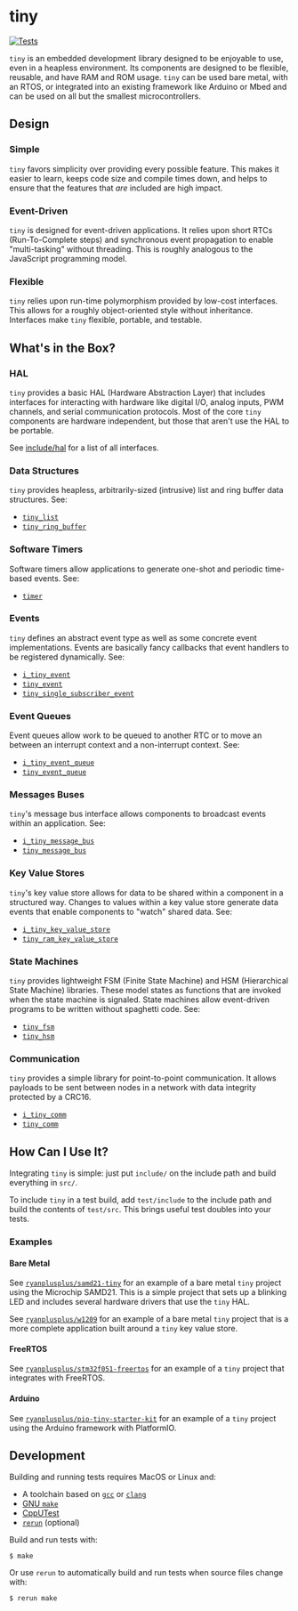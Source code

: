 # tiny
[![Tests](https://github.com/ryanplusplus/tiny/actions/workflows/test.yml/badge.svg)](https://github.com/ryanplusplus/tiny/actions/workflows/test.yml)

`tiny` is an embedded development library designed to be enjoyable to use, even in a heapless environment. Its components are designed to be flexible, reusable, and have RAM and ROM usage. `tiny` can be used bare metal, with an RTOS, or integrated into an existing framework like Arduino or Mbed and can be used on all but the smallest microcontrollers.

## Design
### Simple
`tiny` favors simplicity over providing every possible feature. This makes it easier to learn, keeps code size and compile times down, and helps to ensure that the features that _are_ included are high impact.

### Event-Driven
`tiny` is designed for event-driven applications. It relies upon short RTCs (Run-To-Complete steps) and synchronous event propagation to enable "multi-tasking" without threading. This is roughly analogous to the JavaScript programming model.

### Flexible
`tiny` relies upon run-time polymorphism provided by low-cost interfaces. This allows for a roughly object-oriented style without inheritance. Interfaces make `tiny` flexible, portable, and testable.

## What's in the Box?
### HAL
`tiny` provides a basic HAL (Hardware Abstraction Layer) that includes interfaces for interacting with hardware like digital I/O, analog inputs, PWM channels, and serial communication protocols. Most of the core `tiny` components are hardware independent, but those that aren't use the HAL to be portable.

See [include/hal](include/hal) for a list of all interfaces.

### Data Structures
`tiny` provides heapless, arbitrarily-sized (intrusive) list and ring buffer data structures. See:
- [`tiny_list`](include/tiny_list.h)
- [`tiny_ring_buffer`](include/tiny_ring_buffer.h)

### Software Timers
Software timers allow applications to generate one-shot and periodic time-based events. See:
- [`timer`](include/tiny_timer.h)

### Events
`tiny` defines an abstract event type as well as some concrete event implementations. Events are basically fancy callbacks that event handlers to be registered dynamically. See:
- [`i_tiny_event`](include/i_tiny_event.h)
- [`tiny_event`](include/tiny_event.h)
- [`tiny_single_subscriber_event`](include/tiny_single_subscriber_event.h)

### Event Queues
Event queues allow work to be queued to another RTC or to move an between an interrupt context and a non-interrupt context. See:
- [`i_tiny_event_queue`](include/i_tiny_event_queue.h)
- [`tiny_event_queue`](include/tiny_event_queue.h)

### Messages Buses
`tiny`'s message bus interface allows components to broadcast events within an application. See:
- [`i_tiny_message_bus`](include/i_tiny_message_bus.h)
- [`tiny_message_bus`](include/tiny_message_bus.h)

### Key Value Stores
`tiny`'s key value store allows for data to be shared within a component in a structured way. Changes to values within a key value store generate data events that enable components to "watch" shared data. See:
- [`i_tiny_key_value_store`](include/i_tiny_key_value_store.h)
- [`tiny_ram_key_value_store`](include/tiny_ram_key_value_store.h)

### State Machines
`tiny` provides lightweight FSM (Finite State Machine) and HSM (Hierarchical State Machine) libraries. These model states as functions that are invoked when the state machine is signaled. State machines allow event-driven programs to be written without spaghetti code. See:
- [`tiny_fsm`](include/tiny_fsm.h)
- [`tiny_hsm`](include/tiny_hsm.h)

### Communication
`tiny` provides a simple library for point-to-point communication. It allows payloads to be sent between nodes in a network with data integrity protected by a CRC16.
- [`i_tiny_comm`](include/i_tiny_comm.h)
- [`tiny_comm`](include/tiny_comm.h)

## How Can I Use It?
Integrating `tiny` is simple: just put `include/` on the include path and build everything in `src/`.

To include `tiny` in a test build, add `test/include` to the include path and build the contents of `test/src`. This brings useful test doubles into your tests.

### Examples
#### Bare Metal
See [`ryanplusplus/samd21-tiny`](https://github.com/ryanplusplus/samd21-tiny) for an example of a bare metal `tiny` project using the Microchip SAMD21. This is a simple project that sets up a blinking LED and includes several hardware drivers that use the `tiny` HAL.

See [`ryanplusplus/w1209`](https://github.com/ryanplusplus/w1209) for an example of a bare metal `tiny` project that is a more complete application built around a `tiny` key value store.

#### FreeRTOS
See [`ryanplusplus/stm32f051-freertos`](https://github.com/ryanplusplus/stm32f051-freertos) for an example of a `tiny` project that integrates with FreeRTOS.

#### Arduino
See [`ryanplusplus/pio-tiny-starter-kit`](https://github.com/ryanplusplus/pio-tiny-starter-kit) for an example of a `tiny` project using the Arduino framework with PlatformIO.

## Development
Building and running tests requires MacOS or Linux and:
- A toolchain based on [`gcc`](https://gcc.gnu.org/) or [`clang`](https://clang.llvm.org/)
- [GNU `make`](https://www.gnu.org/software/make/)
- [CppUTest](http://cpputest.github.io/)
- [`rerun`](https://rerun.github.io/rerun/) (optional)

Build and run tests with:

```shell
$ make
```

Or use `rerun` to automatically build and run tests when source files change with:

```shell
$ rerun make
```
